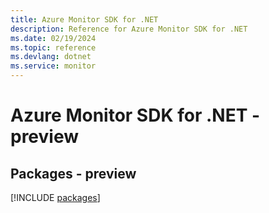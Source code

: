 ```yaml
---
title: Azure Monitor SDK for .NET
description: Reference for Azure Monitor SDK for .NET
ms.date: 02/19/2024
ms.topic: reference
ms.devlang: dotnet
ms.service: monitor
---
```

# Azure Monitor SDK for .NET - preview
## Packages - preview
[!INCLUDE [packages](monitor-index.md)]